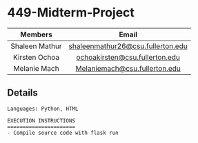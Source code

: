 # 449-Midterm-Project

|     Members      |                 Email                 |
| :--------------: | :-----------------------------------: |
|  Shaleen Mathur  |   shaleenmathur26@csu.fullerton.edu   |
|  Kirsten Ochoa   |   ochoakirsten@csu.fullerton.edu      | 
|  Melanie Mach    |   Melaniemach@csu.fullerton.edu       |

## Details

```
Languages: Python, HTML 

EXECUTION INSTRUCTIONS
======================
- Compile source code with flask run 

```

